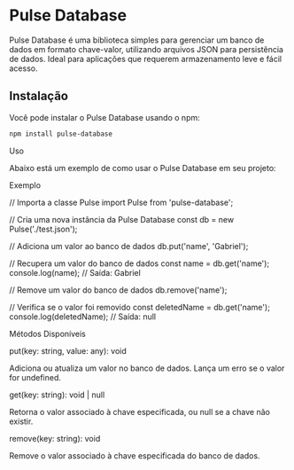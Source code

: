 # Pulse Database

Pulse Database é uma biblioteca simples para gerenciar um banco de dados em formato chave-valor, utilizando arquivos JSON para persistência de dados. Ideal para aplicações que requerem armazenamento leve e fácil acesso.

## Instalação

Você pode instalar o Pulse Database usando o npm:

```bash
npm install pulse-database
```
Uso

Abaixo está um exemplo de como usar o Pulse Database em seu projeto:

Exemplo

// Importa a classe Pulse
import Pulse from 'pulse-database';

// Cria uma nova instância da Pulse Database
const db = new Pulse('./test.json');

// Adiciona um valor ao banco de dados
db.put('name', 'Gabriel');

// Recupera um valor do banco de dados
const name = db.get('name');
console.log(name); // Saída: Gabriel

// Remove um valor do banco de dados
db.remove('name');

// Verifica se o valor foi removido
const deletedName = db.get('name');
console.log(deletedName); // Saída: null

Métodos Disponíveis

put(key: string, value: any): void

Adiciona ou atualiza um valor no banco de dados. Lança um erro se o valor for undefined.

get(key: string): void | null

Retorna o valor associado à chave especificada, ou null se a chave não existir.

remove(key: string): void

Remove o valor associado à chave especificada do banco de dados.
